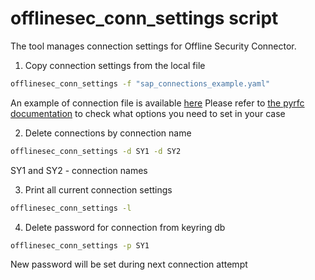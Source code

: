 # offlinesec_conn_settings script
The tool manages connection settings for Offline Security Connector.  

1. Copy connection settings from the local file
```sh
offlinesec_conn_settings -f "sap_connections_example.yaml"
```
An example of connection file is available [here](./sap_connections_example.yaml)
Please refer to [the pyrfc documentation](https://github.com/SAP-archive/PyRFC/blob/main/doc/authentication.rst) to check what options you need to set in your case

2. Delete connections by connection name
```sh
offlinesec_conn_settings -d SY1 -d SY2
```
SY1 and SY2 - connection names

3. Print all current connection settings
```sh
offlinesec_conn_settings -l
```

4. Delete password for connection from keyring db
```sh
offlinesec_conn_settings -p SY1
```
New password will be set during next connection attempt